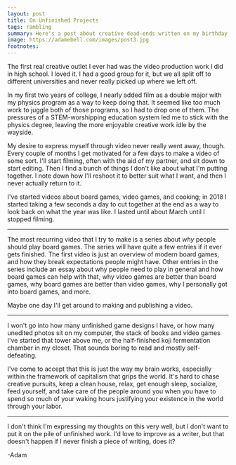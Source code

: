 ```yaml
---
layout: post
title: On Unfinished Projects
tags: rambling
summary: Here's a post about creative dead-ends written on my birthday
image: https://adamebell.com/images/post3.jpg
footnotes:
---
```


The first real creative outlet I ever had was the video production work I did in high school. I loved it. I had a good group for it, but we all split off to different universities and never really picked up where we left off. 

In my first two years of college, I nearly added film as a double major with my physics program as a way to keep doing that. It seemed like too much work to juggle both of those programs, so I had to drop one of them. The pressures of a STEM-worshipping education system led me to stick with the physics degree, leaving the more enjoyable creative work idle by the wayside.

My desire to express myself through video never really went away, though. Every couple of months I get motivated for a few days to make a video of some sort. I'll start filming, often with the aid of my partner, and sit down to start editing. Then I find a bunch of things I don't like about what I'm putting together. I note down how I'll reshoot it to better suit what I want, and then I never actually return to it.

I've started videos about board games, video games, and cooking; in 2018 I started taking a few seconds a day to cut together at the end as a way to look back on what the year was like. I lasted until about March until I stopped filming.

***

The most recurring video that I try to make is a series about *why* people should play board games. The series will have quite a few entries if it ever gets finished. The first video is just an overview of modern board games, and how they break expectations people might have. Other entries in the series include an essay about why people need to play in general and how board games can help with that, why video games are better than board games, why board games are better than video games, why I personally got into board games, and more. 

Maybe one day I'll get around to making and publishing a video.

***

I won't go into how many unfinished game designs I have, or how many unedited photos sit on my computer, the stack of books and video games I've started that tower above me, or the half-finished koji fermentation chamber in my closet. That sounds boring to read and mostly self-defeating. 

I've come to accept that this is just the way my brain works, especially within the framework of capitalism that grips the world. It's hard to chase creative pursuits, keep a clean house, relax, get enough sleep, socialize, feed yourself, and take care of the people around you when you have to spend so much of your waking hours justifying your existence in the world through your labor.

***

I don't think I'm expressing my thoughts on this very well, but I don't want to put it on the pile of unfinished work. I'd love to improve as a writer, but that doesn't happen if I never finish a piece of writing, does it?


-Adam